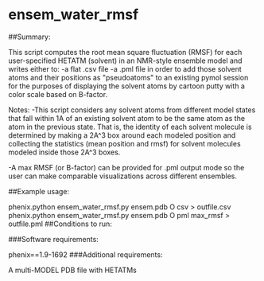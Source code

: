 # ensem_water_rmsf

##Summary:

This script computes the root mean square fluctuation (RMSF) for each user-specified HETATM (solvent) in an NMR-style ensemble model and writes either to:
        -a flat .csv file
        -a .pml file in order to add those solvent atoms and their positions as "pseudoatoms" to an existing pymol session for the purposes of displaying the solvent atoms by cartoon putty with a color scale based on B-factor. 

Notes:
 -This script considers any solvent atoms from different model states that fall within 1A of an existing solvent atom to be the same atom as the atom in the previous state. That is, the identity of each solvent molecule is determined by making a 2A^3 box around each modeled position and collecting the statistics (mean position and rmsf) for solvent molecules modeled inside those 2A^3 boxes. 
 
 -A max RMSF (or B-factor) can be provided for .pml output mode so the user can make comparable visualizations across different ensembles.

##Example usage:

phenix.python ensem_water_rmsf.py ensem.pdb O csv > outfile.csv
phenix.python ensem_water_rmsf.py ensem.pdb O pml max_rmsf > outfile.pml
##Conditions to run:

###Software requirements:

phenix==1.9-1692
###Additional requirements:

A multi-MODEL PDB file with HETATMs
